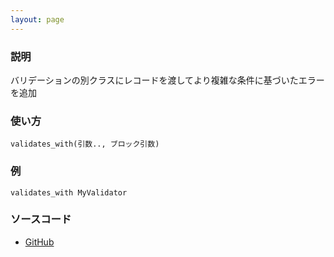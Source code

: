 ```yaml
---
layout: page
---
```


### 説明

バリデーションの別クラスにレコードを渡してより複雑な条件に基づいたエラーを追加

### 使い方

    validates_with(引数.., ブロック引数)

### 例

    validates_with MyValidator

### ソースコード

- [GitHub](https://github.com/rails/rails/blob/984c3ef2775781d47efa9f541ce570daa2434a80/activemodel/lib/active_model/validations/with.rb#L137)
